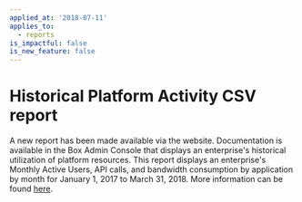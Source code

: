 ```yaml
---
applied_at: '2018-07-11'
applies_to:
  - reports
is_impactful: false
is_new_feature: false
---
```


# Historical Platform Activity CSV report

A new report has been made available via the website. Documentation is available
in the Box Admin Console that displays an enterprise's historical utilization of
platform resources. This report displays an enterprise's Monthly Active Users,
API calls, and bandwidth consumption by application by month for
January 1, 2017 to March 31, 2018. More information can be found
[here][platform_activity_csv].

[platform_activity_csv]: https://community.box.com/t5/How-to-Guides-for-Admins/Running-the-Platform-Activity-Report/ta-p/58620
